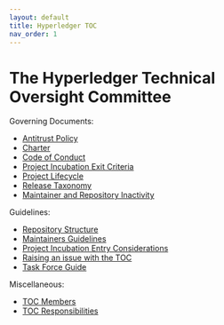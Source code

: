 ```yaml
---
layout: default
title: Hyperledger TOC
nav_order: 1
---
```

[//]: # (SPDX-License-Identifier: CC-BY-4.0)

# The Hyperledger Technical Oversight Committee

Governing Documents:

* [Antitrust Policy](./antitrust.md)
* [Charter](./charter.md)
* [Code of Conduct](./code-of-conduct.md)
* [Project Incubation Exit Criteria](./project-incubation-exit.md)
* [Project Lifecycle](./project-lifecycle.md)
* [Release Taxonomy](./release-taxonomy.md)
* [Maintainer and Repository Inactivity](./inactivity.md)

Guidelines:

* [Repository Structure](./repository-structure.md)
* [Maintainers Guidelines](./MAINTAINERS-guidelines.md)
* [Project Incubation Entry Considerations](./project-incubation-entry-considerations.md)
* [Raising an issue with the TOC](./raising-an-issue.md)
* [Task Force Guide](./task-force-guide.md)

Miscellaneous:

* [TOC Members](./toc-members.md)
* [TOC Responsibilities](./toc-responsibilities.md)
